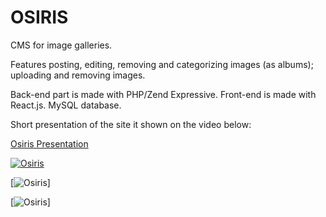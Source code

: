 # OSIRIS

CMS for image galleries. 

Features posting, editing, removing and categorizing images (as albums); uploading and removing images.

Back-end part is made with PHP/Zend Expressive. Front-end is made with React.js. MySQL database.

Short presentation of the site it shown on the video below:

[Osiris Presentation](https://youtu.be/njz9Wc3Eod4 "OSIRIS PRESENTATION")

[![Osiris](https://i.ytimg.com/vi/njz9Wc3Eod4/hqdefault.jpg)](https://youtu.be/njz9Wc3Eod4 "OSIRIS PRESENTATION")

[![Osiris](https://i.imgur.com/bnNVjqm.png)]

[![Osiris](https://i.imgur.com/1QkfnVA.png)]
